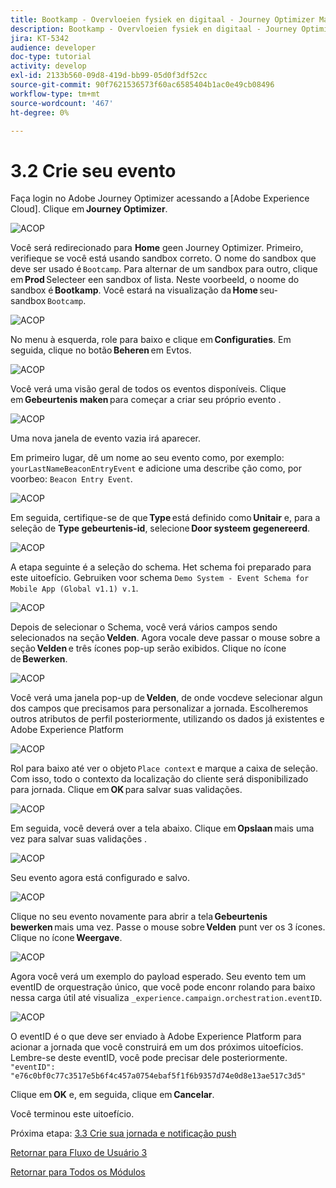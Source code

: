 ```yaml
---
title: Bootkamp - Overvloeien fysiek en digitaal - Journey Optimizer Maak uw evenement - Brazilië
description: Bootkamp - Overvloeien fysiek en digitaal - Journey Optimizer Maak uw evenement - Brazilië
jira: KT-5342
audience: developer
doc-type: tutorial
activity: develop
exl-id: 2133b560-09d8-419d-bb99-05d0f3df52cc
source-git-commit: 90f7621536573f60ac6585404b1ac0e49cb08496
workflow-type: tm+mt
source-wordcount: '467'
ht-degree: 0%

---
```


# 3.2 Crie seu evento

Faça login no Adobe Journey Optimizer acessando a [Adobe Experience Cloud]. Clique em **Journey Optimizer**.

![ACOP](./images/acophome.png)

Você será redirecionado para **Home** geen Journey Optimizer. Primeiro, verifieque se você está usando sandbox correto. O nome do sandbox que deve ser usado é `Bootcamp`. Para alternar de um sandbox para outro, clique em **Prod** Selecteer een sandbox of lista. Neste voorbeeld, o noome do sandbox é **Bootkamp**. Você estará na visualização da **Home** seu-sandbox `Bootcamp`.

![ACOP](./images/acoptriglp.png)

No menu à esquerda, role para baixo e clique em **Configuraties**. Em seguida, clique no botão **Beheren** em Evtos.

![ACOP](./images/acopmenu.png)

Você verá uma visão geral de todos os eventos disponíveis. Clique em **Gebeurtenis maken** para começar a criar seu próprio evento .

![ACOP](./images/emptyevent.png)

Uma nova janela de evento vazia irá aparecer.

Em primeiro lugar, dê um nome ao seu evento como, por exemplo: `yourLastNameBeaconEntryEvent` e adicione uma describe ção como, por voorbeo: `Beacon Entry Event`.

![ACOP](./images/eventdescription.png)

Em seguida, certifique-se de que **Type** está definido como **Unitair** e, para a seleção de **Type gebeurtenis-id**, selecione **Door systeem gegenereerd**.

![ACOP](./images/eventidtype.png)

A etapa seguinte é a seleção do schema. Het schema foi preparado para este uitoefício. Gebruiken voor schema `Demo System - Event Schema for Mobile App (Global v1.1) v.1`.

![ACOP](./images/eventschema.png)

Depois de selecionar o Schema, você verá vários campos sendo selecionados na seção **Velden**. Agora vocale deve passar o mouse sobre a seção **Velden** e três ícones pop-up serão exibidos. Clique no ícone de **Bewerken**.

![ACOP](./images/eventpayload.png)

Você verá uma janela pop-up de **Velden**, de onde vocdeve selecionar algun dos campos que precisamos para personalizar a jornada. Escolheremos outros atributos de perfil posteriormente, utilizando os dados já existentes e Adobe Experience Platform

![ACOP](./images/eventfields.png)

Rol para baixo até ver o objeto `Place context` e marque a caixa de seleção. Com isso, todo o contexto da localização do cliente será disponibilizado para jornada. Clique em **OK** para salvar suas validações.

![ACOP](./images/eventpayloadbr.png)

Em seguida, você deverá over a tela abaixo. Clique em **Opslaan** mais uma vez para salvar suas validações .

![ACOP](./images/eventsave.png)

Seu evento agora está configurado e salvo.

![ACOP](./images/eventdone.png)

Clique no seu evento novamente para abrir a tela **Gebeurtenis bewerken** mais uma vez. Passe o mouse sobre **Velden** punt ver os 3 ícones. Clique no ícone **Weergave**.

![ACOP](./images/viewevent.png)

Agora você verá um exemplo do payload esperado.
Seu evento tem um eventID de orquestração único, que você pode enconr rolando para baixo nessa carga útil até visualiza `_experience.campaign.orchestration.eventID`.

![ACOP](./images/payloadeventID.png)

O eventID é o que deve ser enviado à Adobe Experience Platform para acionar a jornada que você construirá em um dos próximos uitoefícios. Lembre-se deste eventID, você pode precisar dele posteriormente.
`"eventID": "e76c0bf0c77c3517e5b6f4c457a0754ebaf5f1f6b9357d74e0d8e13ae517c3d5"`

Clique em **OK** e, em seguida, clique em **Cancelar**.

Você terminou este uitoefício.

Próxima etapa: [3.3 Crie sua jornada e notificação push](./ex3.md)

[Retornar para Fluxo de Usuário 3](./uc3.md)

[Retornar para Todos os Módulos](../../overview.md)
